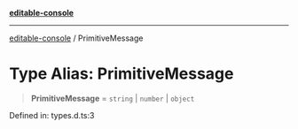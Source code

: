 [**editable-console**](../README.md)

***

[editable-console](../globals.md) / PrimitiveMessage

# Type Alias: PrimitiveMessage

> **PrimitiveMessage** = `string` \| `number` \| `object`

Defined in: types.d.ts:3
